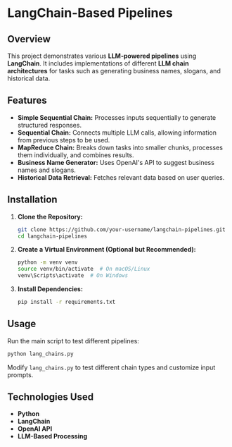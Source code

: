 # LangChain-Based Pipelines

## Overview
This project demonstrates various **LLM-powered pipelines** using **LangChain**. It includes implementations of different **LLM chain architectures** for tasks such as generating business names, slogans, and historical data.

## Features
- **Simple Sequential Chain:** Processes inputs sequentially to generate structured responses.
- **Sequential Chain:** Connects multiple LLM calls, allowing information from previous steps to be used.
- **MapReduce Chain:** Breaks down tasks into smaller chunks, processes them individually, and combines results.
- **Business Name Generator:** Uses OpenAI's API to suggest business names and slogans.
- **Historical Data Retrieval:** Fetches relevant data based on user queries.

## Installation
1. **Clone the Repository:**
   ```sh
   git clone https://github.com/your-username/langchain-pipelines.git
   cd langchain-pipelines
   ```
2. **Create a Virtual Environment (Optional but Recommended):**
   ```sh
   python -m venv venv
   source venv/bin/activate  # On macOS/Linux
   venv\Scripts\activate  # On Windows
   ```
3. **Install Dependencies:**
   ```sh
   pip install -r requirements.txt
   ```

## Usage
Run the main script to test different pipelines:
```sh
python lang_chains.py
```

Modify `lang_chains.py` to test different chain types and customize input prompts.

## Technologies Used
- **Python**
- **LangChain**
- **OpenAI API**
- **LLM-Based Processing**



